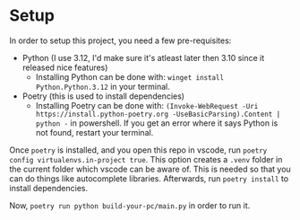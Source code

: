 # Setup
In order to setup this project, you need a few pre-requisites:
- Python (I use 3.12, I'd make sure it's atleast later then 3.10 since it released nice features)
  - Installing Python can be done with: `winget install Python.Python.3.12` in your terminal.
- Poetry (this is used to install dependencies)
    - Installing Poetry can be done with: `(Invoke-WebRequest -Uri https://install.python-poetry.org -UseBasicParsing).Content | python -` in powershell.
      If you get an error where it says Python is not found, restart your terminal.

Once `poetry` is installed, and you open this repo in vscode, run `poetry config virtualenvs.in-project true`. This option creates a `.venv` folder in the
current folder which vscode can be aware of. This is needed so that you can do things like autocomplete libraries. Afterwards, run `poetry install` to install
dependencies.

Now, `poetry run python build-your-pc/main.py` in order to run it.
